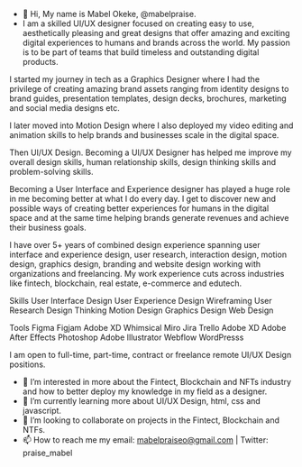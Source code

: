 - 👋 Hi, My name is Mabel Okeke, @mabelpraise.
- I am a skilled UI/UX designer focused on creating easy to use, aesthetically pleasing and great designs that offer amazing and exciting digital experiences to humans and brands across the world. My passion is to be part of teams that build timeless and outstanding digital products. 

I started my journey in tech as a Graphics Designer where I had the privilege of creating amazing brand assets ranging from identity designs to brand guides, presentation templates, design decks, brochures, marketing and social media designs etc. 

I later moved into Motion Design where I also deployed my video editing and animation skills to help brands and businesses scale in the digital space.

Then UI/UX Design. Becoming a UI/UX Designer has helped me improve my overall design skills, human relationship skills, design thinking skills and problem-solving skills.

Becoming a User Interface and Experience designer has played a huge role in me becoming better at what I do every day. I get to discover new and possible ways of creating better experiences for humans in the digital space and at the same time helping brands generate revenues and achieve their business goals.

I have over 5+ years of combined design experience spanning user interface and experience design, user research, interaction design, motion design, graphics design, branding and website design working with organizations and freelancing. My work experience cuts across industries like fintech, blockchain, real estate,  e-commerce and edutech.

Skills
User Interface Design
User Experience Design 
Wireframing
User Research
Design Thinking 
Motion Design
Graphics Design
Web Design


Tools
Figma
Figjam
Adobe XD
Whimsical 
Miro
Jira
Trello
Adobe XD
Adobe After Effects
Photoshop
Adobe Illustrator
Webflow
WordPresss

I am open to full-time, part-time, contract or freelance remote UI/UX Design positions.

- 👀 I’m interested in more about the Fintect, Blockchain and NFTs industry and how to better deploy my knowledge in my field as a designer.
- 🌱 I’m currently learning more about UI/UX Design, html, css and javascript.
- 💞️ I’m looking to collaborate on projects in the Fintect, Blockchain and NTFs.
- 📫 How to reach me my email: mabelpraiseo@gmail.com | Twitter: praise_mabel

<!---
mabelpraise/mabelpraise is a ✨ special ✨ repository because its `README.md` (this file) appears on your GitHub profile.
You can click the Preview link to take a look at your changes.
--->
